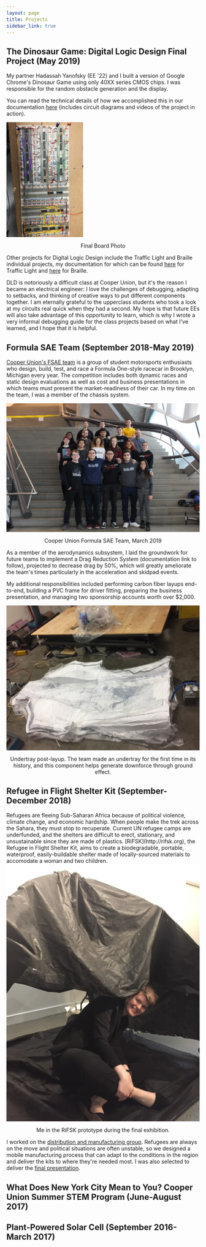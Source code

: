 ```yaml
---
layout: page
title: Projects
sidebar_link: true
---
```


<h2>The Dinosaur Game: Digital Logic Design Final Project (May 
2019)</h2>

My partner Hadassah Yanofsky (EE '22) and I built a version of Google Chrome's Dinosaur Game using only 40XX series CMOS chips. I was responsible for the random obstacle generation and the display.

You can read the technical details of how we accomplished this in our documentation [here](https://docs.google.com/document/d/1f7AopN-quus8UlS3rx4m_0wKX9mxa_iP11Y8uOVm4rU/edit?usp=sharing) (includes circuit diagrams and videos of the project in action). 

<img src="/assets/images/dld-final.JPG" alt="Final Board Photo" height=300px width=200px align="center">
<p align="center">Final Board Photo</p>

Other projects for Digital Logic Design include the Traffic Light and Braille individual projects, my documentation for which can be found [here](https://docs.google.com/document/d/1mU8ysq5N06wHEdOlbwmxjcJd6YPX3huf1eCUNwub21E/edit?usp=sharing) for Traffic Light and [here](https://docs.google.com/document/d/10a4otYoUxSXOOWUxVkir43FO-LzfDG4o3zMiSYjK4KY/edit?usp=sharing) for Braille.

DLD is notoriously a difficult class at Cooper Union, but it's the reason I became an electrical engineer: I love the challenges of debugging, adapting to setbacks, and thinking of creative ways to put different components together. I am eternally grateful to the upperclass students who took a look at my circuits real quick when they had a second. My hope is that future EEs will also take advantage of this opportunity to learn, which is why I wrote a very informal debugging guide for the class projects based on what I've learned, and I hope that it is helpful.

<h2>Formula SAE Team (September 2018-May 2019)</h2>

[Cooper Union's FSAE team](http://fsae.cooper.edu) is a group of student motorsports enthusiasts who design, build, test, and race a Formula One-style racecar in Brooklyn, Michigan every year. The competition includes both dynamic races and static design evaluations as well as cost and business presentations in which teams must present the market-readiness of their car. In my time on the team, I was a member of the chassis system. 

<img src="/assets/images/fsae-team.JPG" alt="Cooper Union Formula SAE Team" align="center">
<p align="center">Cooper Union Formula SAE Team, March 2019</p>

As a member of the aerodynamics subsystem, I laid the groundwork for future teams to implement a Drag Reduction System (documentation link to follow), projected to decrease drag by 50%, which will greatly ameliorate the team's times particularly in the acceleration and skidpad events.

My additional responsibilities included performing carbon fiber layups end-to-end, building a PVC frame for driver fitting, preparing the business presentation, and managing two sponsorship accounts worth over $2,000.

<img src="/assets/images/undertray.JPG" alt="Undertray" align="center">
<p align="center">Undertray post-layup. The team made an undertray for the first time in its history, and this component helps generate downforce through ground effect.</p>

<h2>Refugee in Flight Shelter Kit (September-December 2018)</h2>
Refugees are fleeing Sub-Saharan Africa because of political violence, climate change, and economic hardship. When people make the trek across the Sahara, they must stop to recuperate. Current UN refugee camps are underfunded, and the shelters are difficult to erect, stationary, and unsustainable since they are made of plastics. [RiFSK](http://rifsk.org), the Refugee in Flight Shelter Kit, aims to create a biodegradable, portable, waterproof, easily-buildable shelter made of locally-sourced materials to accomodate a woman and two children.

<img src="/assets/images/in-rifsk.JPG" alt="RiFSK Prototype" align="center">
<p align="center"> Me in the RiFSK prototype during the final exhibition.</p>

I worked on the [distribution and manufacturing group](https://docs.google.com/document/d/1nLI4qcUVZ-68dS0TsVXtv8S5MznLuZRTQDaR6OBwhnM/edit?usp=sharing). Refugees are always on the move and political situations are often unstable, so we designed a mobile manufacturing process that can adapt to the conditions in the region and deliver the kits to where they're needed most. I was also selected to deliver the [final presentation](https://drive.google.com/file/d/1WWTOWlHdal7Qbpx91u0PdlKRPthh0lSZ/view?usp=sharing).

<h2>What Does New York City Mean to You? Cooper Union Summer STEM 
Program (June-August 2017) </h2>

<h2>Plant-Powered Solar Cell (September 2016-March 2017)</h2>

